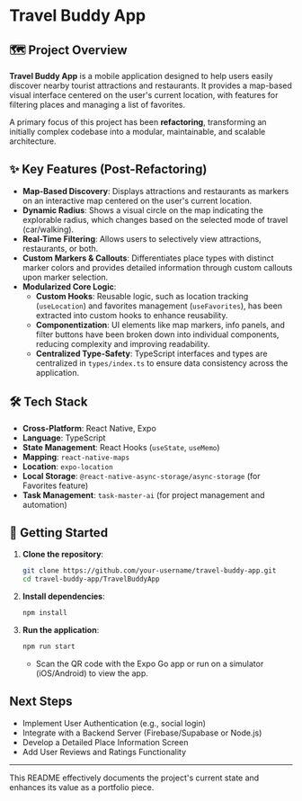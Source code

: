 # Travel Buddy App

## 🗺️ Project Overview

**Travel Buddy App** is a mobile application designed to help users easily discover nearby tourist attractions and restaurants. It provides a map-based visual interface centered on the user's current location, with features for filtering places and managing a list of favorites.

A primary focus of this project has been **refactoring**, transforming an initially complex codebase into a modular, maintainable, and scalable architecture.

## ✨ Key Features (Post-Refactoring)

- **Map-Based Discovery**: Displays attractions and restaurants as markers on an interactive map centered on the user's current location.
- **Dynamic Radius**: Shows a visual circle on the map indicating the explorable radius, which changes based on the selected mode of travel (car/walking).
- **Real-Time Filtering**: Allows users to selectively view attractions, restaurants, or both.
- **Custom Markers & Callouts**: Differentiates place types with distinct marker colors and provides detailed information through custom callouts upon marker selection.
- **Modularized Core Logic**:
  - **Custom Hooks**: Reusable logic, such as location tracking (`useLocation`) and favorites management (`useFavorites`), has been extracted into custom hooks to enhance reusability.
  - **Componentization**: UI elements like map markers, info panels, and filter buttons have been broken down into individual components, reducing complexity and improving readability.
  - **Centralized Type-Safety**: TypeScript interfaces and types are centralized in `types/index.ts` to ensure data consistency across the application.

## 🛠️ Tech Stack

- **Cross-Platform**: React Native, Expo
- **Language**: TypeScript
- **State Management**: React Hooks (`useState`, `useMemo`)
- **Mapping**: `react-native-maps`
- **Location**: `expo-location`
- **Local Storage**: `@react-native-async-storage/async-storage` (for Favorites feature)
- **Task Management**: `task-master-ai` (for project management and automation)

## 🚀 Getting Started

1.  **Clone the repository**:
    ```bash
    git clone https://github.com/your-username/travel-buddy-app.git
    cd travel-buddy-app/TravelBuddyApp
    ```

2.  **Install dependencies**:
    ```bash
    npm install
    ```

3.  **Run the application**:
    ```bash
    npm run start
    ```
    - Scan the QR code with the Expo Go app or run on a simulator (iOS/Android) to view the app.

## Next Steps

- Implement User Authentication (e.g., social login)
- Integrate with a Backend Server (Firebase/Supabase or Node.js)
- Develop a Detailed Place Information Screen
- Add User Reviews and Ratings Functionality

---

This README effectively documents the project's current state and enhances its value as a portfolio piece.
